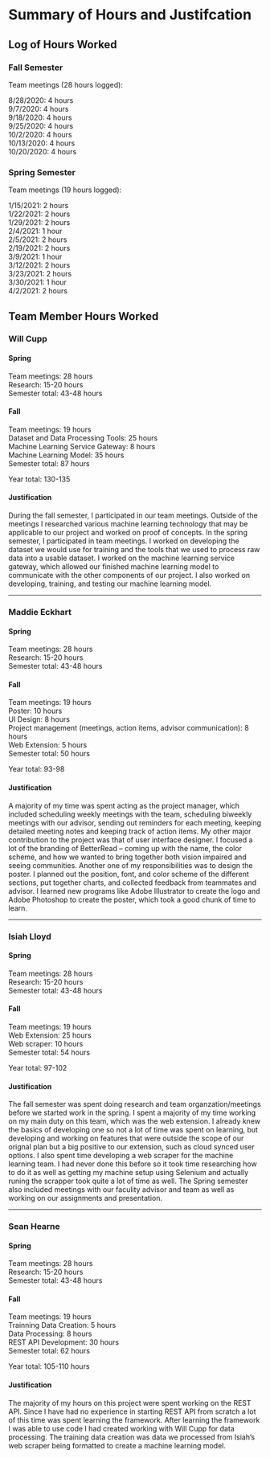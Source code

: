 # Summary of Hours and Justifcation

## Log of Hours Worked
### Fall Semester
Team meetings (28 hours logged):

8/28/2020: 4 hours  
9/7/2020: 4 hours  
9/18/2020: 4 hours  
9/25/2020: 4 hours  
10/2/2020: 4 hours  
10/13/2020: 4 hours  
10/20/2020: 4 hours  

### Spring Semester
Team meetings (19 hours logged):

1/15/2021: 2 hours  
1/22/2021: 2 hours  
1/29/2021: 2 hours  
2/4/2021: 1 hour  
2/5/2021: 2 hours  
2/19/2021: 2 hours  
3/9/2021: 1 hour  
3/12/2021: 2 hours   
3/23/2021: 2 hours   
3/30/2021: 1 hour   
4/2/2021: 2 hours   

## Team Member Hours Worked
### Will Cupp  
#### Spring
Team meetings: 28 hours  
Research: 15-20 hours  
Semester total: 43-48 hours  
#### Fall  
Team meetings: 19 hours  
Dataset and Data Processing Tools: 25 hours  
Machine Learning Service Gateway: 8 hours  
Machine Learning Model: 35 hours  
Semester total: 87 hours  
  
Year total:  130-135  
#### Justification
During the fall semester, I participated in our team meetings. Outside of the meetings I researched various machine learning technology that may be applicable to our project and worked on proof of concepts.  In the spring semester, I participated in team meetings.  I worked on developing the dataset we would use for training and the tools that we used to process raw data into a usable dataset.  I worked on the machine learning service gateway, which allowed our finished machine learning model to communicate with the other components of our project.  I also worked on developing, training, and testing our machine learning model.

---

### Maddie Eckhart
#### Spring
Team meetings: 28 hours  
Research: 15-20 hours  
Semester total: 43-48 hours  
#### Fall  
Team meetings: 19 hours  
Poster: 10 hours  
UI Design: 8 hours  
Project management (meetings, action items, advisor communication): 8 hours  
Web Extension: 5 hours  
Semester total: 50 hours  
  
Year total:  93-98  
#### Justification
A majority of my time was spent acting as the project manager, which included scheduling weekly meetings with the team, scheduling biweekly meetings with our advisor, sending out reminders for each meeting, keeping detailed meeting notes and keeping track of action items. My other major contribution to the project was that of user interface designer. I focused a lot of the branding of BetterRead – coming up with the name, the color scheme, and how we wanted to bring together both vision impaired and seeing communities. Another one of my responsibilities was to design the poster. I planned out the position, font, and color scheme of the different sections, put together charts, and collected feedback from teammates and advisor. I learned new programs like Adobe Illustrator to create the logo and Adobe Photoshop to create the poster, which took a good chunk of time to learn.

---

### Isiah Lloyd
#### Spring
Team meetings: 28 hours  
Research: 15-20 hours  
Semester total: 43-48 hours  
#### Fall  
Team meetings: 19 hours  
Web Extension: 25 hours  
Web scraper: 10 hours  
Semester total: 54 hours  
  
Year total:  97-102  
#### Justification

The fall semester was spent doing research and team organzation/meetings before we started work in the spring. I spent a majority of my time working on my main duty on this team, which was the web extension. I already knew the basics of developing one so not a lot of time was spent on learning, but developing and working on features that were outside the scope of our orignal plan but a big positive to our extension, such as cloud synced user options. I also spent time developing a web scraper for the machine learning team. I had never done this before so it took time researching how to do it as well as getting my machine setup using Selenium and actually runing the scrapper took quite a lot of time as well. The Spring semester also included meetings with our faculity advisor and team as well as working on our assignments and presentation. 

---

### Sean Hearne
#### Spring
Team meetings: 28 hours  
Research: 15-20 hours  
Semester total: 43-48 hours  
#### Fall  
Team meetings: 19 hours  
Trainning Data Creation: 5 hours  
Data Processing: 8 hours  
REST API Development: 30 hours  
Semester total: 62 hours  
  
Year total:  105-110 hours
#### Justification

The majority of my hours on this project were spent working on the REST API. Since I have had no experience in starting REST API from scratch a lot of this time was spent learning the framework. After learning the framework I was able to use code I had created working with Will Cupp for data processing. The training data creation was data we processed from Isiah’s web scraper being formatted to create a machine learning model.  
